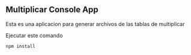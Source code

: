 

## Multiplicar Console App

Esta es una aplicacion para generar archivos de las tablas de multiplicar

Ejecutar este comando

````
npm install

``````